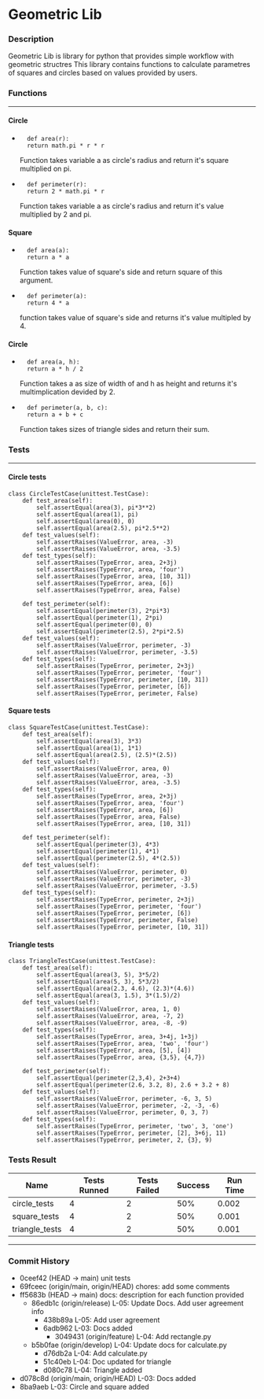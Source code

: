 # Geometric Lib


### Description
Geometric Lib is library for python that provides
simple workflow with geometric structres
This library contains functions to calculate parametres of
squares and circles based on values provided by users.

### Functions
---
#### Circle 
* ```
    def area(r):
    return math.pi * r * r
    ```
    Function takes variable a as circle's radius and return it's square multiplied on pi.

* ```
    def perimeter(r):
    return 2 * math.pi * r
    ```
    Function takes variable a as circle's radius and return it's value multiplied by 2 and pi.

#### Square 
* ```
    def area(a):
    return a * a
    ```
    Function takes value of square's side and return square of this argument.

* ```
    def perimeter(a):
    return 4 * a
    ```
    function takes value of square's side and returns it's value multipled by 4.

#### Circle 
* ```
    def area(a, h): 
    return a * h / 2 
    ```
    Function takes a as size of width of and h as height and returns it's multimplication devided by 2.

* ```
    def perimeter(a, b, c): 
    return a + b + c 
    ```
    Function takes sizes of triangle sides and return their sum.


### Tests
---
#### Circle tests
```
class CircleTestCase(unittest.TestCase):
    def test_area(self):
        self.assertEqual(area(3), pi*3**2)
        self.assertEqual(area(1), pi)
        self.assertEqual(area(0), 0)
        self.assertEqual(area(2.5), pi*2.5**2)
    def test_values(self):
        self.assertRaises(ValueError, area, -3)
        self.assertRaises(ValueError, area, -3.5)
    def test_types(self):
        self.assertRaises(TypeError, area, 2+3j)
        self.assertRaises(TypeError, area, 'four')
        self.assertRaises(TypeError, area, [10, 31])
        self.assertRaises(TypeError, area, [6])
        self.assertRaises(TypeError, area, False)

    def test_perimeter(self):
        self.assertEqual(perimeter(3), 2*pi*3)
        self.assertEqual(perimeter(1), 2*pi)
        self.assertEqual(perimeter(0), 0)
        self.assertEqual(perimeter(2.5), 2*pi*2.5)
    def test_values(self):
        self.assertRaises(ValueError, perimeter, -3)
        self.assertRaises(ValueError, perimeter, -3.5)
    def test_types(self):
        self.assertRaises(TypeError, perimeter, 2+3j)
        self.assertRaises(TypeError, perimeter, 'four')
        self.assertRaises(TypeError, perimeter, [10, 31])
        self.assertRaises(TypeError, perimeter, [6])
        self.assertRaises(TypeError, perimeter, False)
```

#### Square tests 
```
class SquareTestCase(unittest.TestCase):
    def test_area(self):
        self.assertEqual(area(3), 3*3)
        self.assertEqual(area(1), 1*1)
        self.assertEqual(area(2.5), (2.5)*(2.5))
    def test_values(self):
        self.assertRaises(ValueError, area, 0)
        self.assertRaises(ValueError, area, -3)
        self.assertRaises(ValueError, area, -3.5)
    def test_types(self):
        self.assertRaises(TypeError, area, 2+3j)
        self.assertRaises(TypeError, area, 'four')
        self.assertRaises(TypeError, area, [6])
        self.assertRaises(TypeError, area, False)
        self.assertRaises(TypeError, area, [10, 31])

    def test_perimeter(self):
        self.assertEqual(perimeter(3), 4*3)
        self.assertEqual(perimeter(1), 4*1)
        self.assertEqual(perimeter(2.5), 4*(2.5))
    def test_values(self):
        self.assertRaises(ValueError, perimeter, 0)
        self.assertRaises(ValueError, perimeter, -3)
        self.assertRaises(ValueError, perimeter, -3.5)
    def test_types(self):
        self.assertRaises(TypeError, perimeter, 2+3j)
        self.assertRaises(TypeError, perimeter, 'four')
        self.assertRaises(TypeError, perimeter, [6])
        self.assertRaises(TypeError, perimeter, False)
        self.assertRaises(TypeError, perimeter, [10, 31])
```

#### Triangle tests
```
class TriangleTestCase(unittest.TestCase):
    def test_area(self):
        self.assertEqual(area(3, 5), 3*5/2)
        self.assertEqual(area(5, 3), 5*3/2)
        self.assertEqual(area(2.3, 4.6), (2.3)*(4.6))
        self.assertEqual(area(3, 1.5), 3*(1.5)/2)
    def test_values(self):
        self.assertRaises(ValueError, area, 1, 0)
        self.assertRaises(ValueError, area, -7, 2)
        self.assertRaises(ValueError, area, -8, -9)
    def test_types(self):
        self.assertRaises(TypeError, area, 3+4j, 1+3j)
        self.assertRaises(TypeError, area, 'two', 'four')
        self.assertRaises(TypeError, area, [5], [4])
        self.assertRaises(TypeError, area, {3,5}, {4,7})

    def test_perimeter(self):
        self.assertEqual(perimeter(2,3,4), 2+3+4)
        self.assertEqual(perimeter(2.6, 3.2, 8), 2.6 + 3.2 + 8)
    def test_values(self):
        self.assertRaises(ValueError, perimeter, -6, 3, 5)
        self.assertRaises(ValueError, perimeter, -2, -3, -6)
        self.assertRaises(ValueError, perimeter, 0, 3, 7)
    def test_types(self):
        self.assertRaises(TypeError, perimeter, 'two', 3, 'one')
        self.assertRaises(TypeError, perimeter, [2], 3+6j, 11)
        self.assertRaises(TypeError, perimeter, 2, {3}, 9)
```

### Tests Result
| Name | Tests Runned | Tests Failed | Success | Run Time |
| --- | --- | --- | --- | --- |
| circle_tests | 4 |  2 | 50% | 0.002 |
| square_tests | 4 |  2 | 50% | 0.001 |
| triangle_tests | 4 |  2 | 50% | 0.001 |

---
### Commit History

* 0ceef42 (HEAD -> main) unit tests
* 69fceec (origin/main, origin/HEAD) chores: add some comments
* ff5683b (HEAD -> main) docs: description for each function provided
    * 86edb1c (origin/release) L-05: Update Docs. Add user agreement info
        * 438b89a L-05: Add user agreement
        * 6adb962 L-03: Docs added
            * 3049431 (origin/feature) L-04: Add rectangle.py
    * b5b0fae (origin/develop) L-04: Update docs for calculate.py
        * d76db2a L-04: Add calculate.py
        * 51c40eb L-04: Doc updated for triangle
        * d080c78 L-04: Triangle added
* d078c8d (origin/main, origin/HEAD) L-03: Docs added
* 8ba9aeb L-03: Circle and square added


